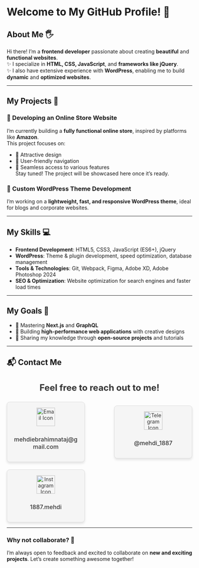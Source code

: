 # Welcome to My GitHub Profile! 👋

## About Me 🖐️
Hi there! I’m a **frontend developer** passionate about creating **beautiful** and **functional websites**.  
✨ I specialize in **HTML, CSS, JavaScript**, and **frameworks like jQuery**.  
✨ I also have extensive experience with **WordPress**, enabling me to build **dynamic** and **optimized websites**.  

---

## My Projects 🚀

### 🔧 **Developing an Online Store Website**  
I’m currently building a **fully functional online store**, inspired by platforms like **Amazon**.  
This project focuses on:  
- 📌 Attractive design  
- 📌 User-friendly navigation  
- 📌 Seamless access to various features  
Stay tuned! The project will be showcased here once it’s ready.  

### 🔧 **Custom WordPress Theme Development**  
I’m working on a **lightweight, fast, and responsive WordPress theme**, ideal for blogs and corporate websites.  

---

## My Skills 💻

- **Frontend Development**: HTML5, CSS3, JavaScript (ES6+), jQuery  
- **WordPress**: Theme & plugin development, speed optimization, database management  
- **Tools & Technologies**: Git, Webpack, Figma, Adobe XD, Adobe Photoshop 2024  
- **SEO & Optimization**: Website optimization for search engines and faster load times  

---

## My Goals 🌟

- 🚀 Mastering **Next.js** and **GraphQL**  
- 🚀 Building **high-performance web applications** with creative designs  
- 🚀 Sharing my knowledge through **open-source projects** and tutorials  

---

## 📬 Contact Me  

<div align="center" style="margin-bottom: 20px;">
    <h3 style="font-size: 24px; color: #333;">Feel free to reach out to me!</h3>
</div>

<div style="display: flex; justify-content: space-between; align-items: center; gap: 20px; flex-wrap: wrap;">
  
  <!-- Email Card (Left) -->
  <div style="border: 1px solid #ddd; border-radius: 8px; padding: 15px; text-align: center; width: 180px; background-color: #f5f5f5; box-shadow: 0 4px 6px rgba(0,0,0,0.1);">
      <a href="mailto:mehdiebrahimnataj@gmail.com" style="text-decoration: none; color: #333;">
          <img src="https://img.icons8.com/?size=64&width=100&id=CXYJjRfKlwI9&format=png&color=000000" alt="Email Icon" style="width: 50px; margin-bottom: 10px;">
          <p style="font-size: 16px; font-weight: 500;">mehdiebrahimnataj@gmail.com</p>
      </a>
  </div>
  
  <!-- Telegram Card (Center) -->
  <div style="border: 1px solid #ddd; border-radius: 8px; padding: 15px; text-align: center; width: 180px; background-color: #f5f5f5; box-shadow: 0 4px 6px rgba(0,0,0,0.1);">
      <a href="https://t.me/mehdi_1887" style="text-decoration: none; color: #333;">
          <img src="https://img.icons8.com/?size=64&id=oWiuH0jFiU0R&format=png&color=000000" alt="Telegram Icon" style="width: 50px; margin-bottom: 10px;">
          <p style="font-size: 16px; font-weight: 500;">@mehdi_1887</p>
      </a>
  </div>
  
  <!-- Instagram Card (Right) -->
  <div style="border: 1px solid #ddd; border-radius: 8px; padding: 15px; text-align: center; width: 180px; background-color: #f5f5f5; box-shadow: 0 4px 6px rgba(0,0,0,0.1);">
      <a href="https://instagram.com/1887.mehdi" style="text-decoration: none; color: #333;">
          <img src="https://img.icons8.com/?size=64&id=Xy10Jcu1L2Su&format=png&color=000000" alt="Instagram Icon" style="width: 50px; margin-bottom: 10px;">
          <p style="font-size: 16px; font-weight: 500;">1887.mehdi</p>
      </a>
  </div>

</div>












---

### Why not collaborate? 🤝  
I’m always open to feedback and excited to collaborate on **new and exciting projects**. Let’s create something awesome together!
